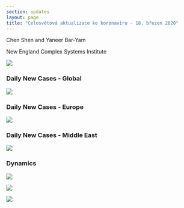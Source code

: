 ```yaml
---
section: updates
layout: page
title: "Celosvětová aktualizace ke koronaviru - 18. březen 2020"
---
```


Chen Shen and Yaneer Bar-Yam

New England Complex Systems Institute

![](/media/5e72dc22cb2717cd56568029_daily%20updates%20main%20figure%20march%2018.PNG)

### Daily New Cases - Global

![](/media/5e72dc7b7706dd0afce6e4b6_daily%20updates%20world%20map%20march%2018.PNG)

### Daily New Cases - Europe

![](/media/5e72dcc2cfb9be2e4d57686d_daily%20updates%20europe%20map%20march%2018.PNG)

### Daily New Cases - Middle East

![](/media/5e72dcf599754d82f6333d15_daily%20updates%20middle%20east%20map%20march%2018.PNG)

### Dynamics

![](/media/5e72dd0e34aae65cc4dcbe51_EU_3_18.png)

![](/media/5e72dd1ccdca1501dc109032_ME_3_18.png)

![](/media/5e72dd27cdca15902010968c_Global_3_18.png)
